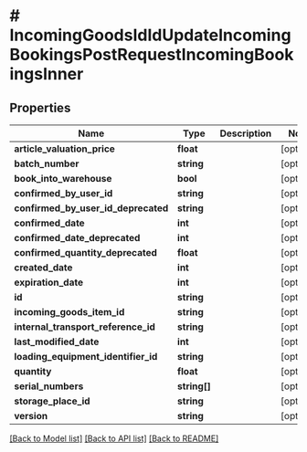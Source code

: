 # # IncomingGoodsIdIdUpdateIncomingBookingsPostRequestIncomingBookingsInner

## Properties

Name | Type | Description | Notes
------------ | ------------- | ------------- | -------------
**article_valuation_price** | **float** |  | [optional]
**batch_number** | **string** |  | [optional]
**book_into_warehouse** | **bool** |  | [optional]
**confirmed_by_user_id** | **string** |  | [optional]
**confirmed_by_user_id_deprecated** | **string** |  | [optional]
**confirmed_date** | **int** |  | [optional]
**confirmed_date_deprecated** | **int** |  | [optional]
**confirmed_quantity_deprecated** | **float** |  | [optional]
**created_date** | **int** |  | [optional]
**expiration_date** | **int** |  | [optional]
**id** | **string** |  | [optional]
**incoming_goods_item_id** | **string** |  | [optional]
**internal_transport_reference_id** | **string** |  | [optional]
**last_modified_date** | **int** |  | [optional]
**loading_equipment_identifier_id** | **string** |  | [optional]
**quantity** | **float** |  | [optional]
**serial_numbers** | **string[]** |  | [optional]
**storage_place_id** | **string** |  | [optional]
**version** | **string** |  | [optional]

[[Back to Model list]](../../README.md#models) [[Back to API list]](../../README.md#endpoints) [[Back to README]](../../README.md)
